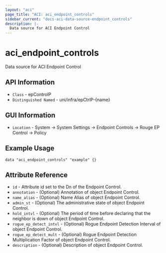 ```yaml
---
layout: "aci"
page_title: "ACI: aci_endpoint_controls"
sidebar_current: "docs-aci-data-source-endpoint_controls"
description: |-
  Data source for ACI Endpoint Control 
---
```


# aci_endpoint_controls #
Data source for ACI Endpoint Control 


## API Information ##
* `Class` - epControlP
* `Distinguished Named` - uni/infra/epCtrlP-{name}

## GUI Information ##
* `Location` - System -> System Settings -> Endpoint Controls -> Rouge EP Control -> Policy

## Example Usage ##
```hcl
data "aci_endpoint_controls" "example" {}
```

## Attribute Reference ##
* `id` - Attribute id set to the Dn of the Endpoint Control.
* `annotation` - (Optional) Annotation of object Endpoint Control.
* `name_alias` - (Optional) Name Alias of object Endpoint Control.
* `admin_st` - (Optional) The administrative state of object Endpoint Control.
* `hold_intvl` - (Optional) The period of time before declaring that the neighbor is down of object Endpoint Control.
* `rogue_ep_detect_intvl` - (Optional)  Rogue Endpoint Detection Interval of object Endpoint Control.
* `rogue_ep_detect_mult` - (Optional)  Rogue Endpoint Detection Multiplication Factor of object Endpoint Control.
* `description` - (Optional) Description of object Endpoint Control.
